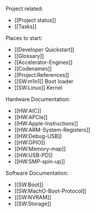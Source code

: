 Project related:
* [[Project status]]
* [[Tasks]]

Places to start:
* [[Developer Quickstart]]
* [[Glossary]]
* [[Accelerator-Engines]]
* [[Codenames]]
* [[Project:References]]
* [[SW:m1n1]] Boot loader
* [[SW:Linux]] Kernel

Hardware Documentation:
* [[HW:AIC]]
* [[HW:APCIe]]
* [[HW:Apple-Instructions]]
* [[HW:ARM-System-Registers]]
* [[HW:Debug-USB]]
* [[HW:GPIO]]
* [[HW:Memory-map]]
* [[HW:USB-PD]]
* [[HW:SMP-spin-up]]

Software Documentation:
* [[SW:Boot]]
* [[SW:MachO-Boot-Protocol]]
* [[SW:NVRAM]]
* [[SW:Storage]]